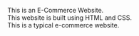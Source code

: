 This is an E-Commerce Website.<br>
This website is built using HTML and CSS.<br>
This is a typical e-commerce website.

